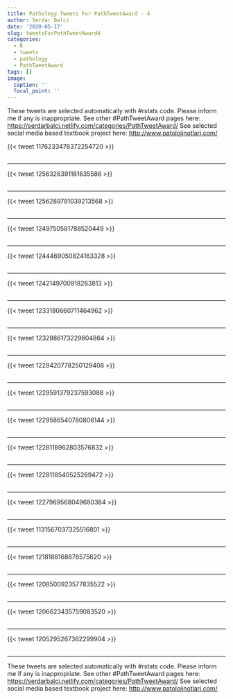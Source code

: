 ```yaml
---
title: Pathology Tweets For PathTweetAward - 4
author: Serdar Balci
date: '2020-05-17'
slug: tweetsForPathTweetAward4
categories:
  - R
  - tweets
  - pathology
  - PathTweetAward
tags: []
image:
  caption: ''
  focal_point: ''
---
```



These tweets are selected automatically with #rstats code. Please inform me if any is inappropriate.
See other #PathTweetAward pages here: https://serdarbalci.netlify.com/categories/PathTweetAward/ 
See selected social media based textbook project here: http://www.patolojinotlari.com/

{{< tweet 1176233476372254720 >}}
<br>
<br>
<hr>
{{< tweet 1256326391181635586 >}}
<br>
<br>
<hr>
{{< tweet 1256289791039213568 >}}
<br>
<br>
<hr>
{{< tweet 1249750581788520449 >}}
<br>
<br>
<hr>
{{< tweet 1244469050824163328 >}}
<br>
<br>
<hr>
{{< tweet 1242149700918263813 >}}
<br>
<br>
<hr>
{{< tweet 1233180660711464962 >}}
<br>
<br>
<hr>
{{< tweet 1232886173229604864 >}}
<br>
<br>
<hr>
{{< tweet 1229420778250129408 >}}
<br>
<br>
<hr>
{{< tweet 1229591379237593088 >}}
<br>
<br>
<hr>
{{< tweet 1229586540780806144 >}}
<br>
<br>
<hr>
{{< tweet 1228118962803576832 >}}
<br>
<br>
<hr>
{{< tweet 1228118540525289472 >}}
<br>
<br>
<hr>
{{< tweet 1227969568049680384 >}}
<br>
<br>
<hr>
{{< tweet 1131567037325516801 >}}
<br>
<br>
<hr>
{{< tweet 1218188168878575620 >}}
<br>
<br>
<hr>
{{< tweet 1208500923577835522 >}}
<br>
<br>
<hr>
{{< tweet 1206623435759083520 >}}
<br>
<br>
<hr>
{{< tweet 1205295267362299904 >}}
<br>
<br>
<hr>


These tweets are selected automatically with #rstats code. Please inform me if any is inappropriate.
See other #PathTweetAward pages here: https://serdarbalci.netlify.com/categories/PathTweetAward/ 
See selected social media based textbook project here: http://www.patolojinotlari.com/
